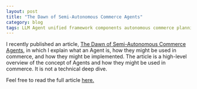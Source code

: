 ```yaml
---
layout: post
title: "The Dawn of Semi-Autonomous Commerce Agents"
category: blog
tags: LLM Agent unified framework components autonomous commerce planning execution memory profiling design
---
```


I recently published an article, [The Dawn of Semi-Autonomous Commerce Agents](https://www.commerce-architects.com/post/the-dawn-of-semi-autonomous-e-commerce-agents),
in which I explain what an Agent is, how they might be used in commerce, and how they might be implemented. 
The article is a high-level overview of the concept of Agents and how they might be used in commerce. It is not a technical deep dive.

Feel free to read the full article [here.](https://www.commerce-architects.com/post/the-dawn-of-semi-autonomous-e-commerce-agents)